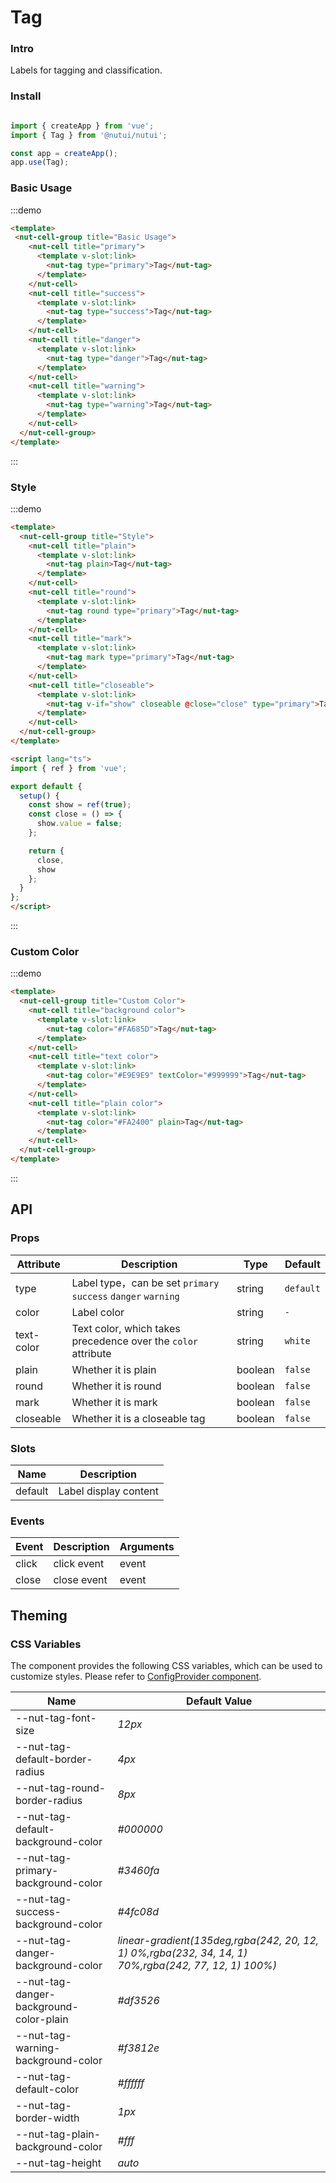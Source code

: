 # Tag

### Intro

Labels for tagging and classification.

### Install

```javascript

import { createApp } from 'vue';
import { Tag } from '@nutui/nutui';

const app = createApp();
app.use(Tag);
```

### Basic Usage

:::demo
```html
<template>
 <nut-cell-group title="Basic Usage">
    <nut-cell title="primary">
      <template v-slot:link>
        <nut-tag type="primary">Tag</nut-tag>
      </template>
    </nut-cell>
    <nut-cell title="success">
      <template v-slot:link>
        <nut-tag type="success">Tag</nut-tag>
      </template>
    </nut-cell>
    <nut-cell title="danger">
      <template v-slot:link>
        <nut-tag type="danger">Tag</nut-tag>
      </template>
    </nut-cell>
    <nut-cell title="warning">
      <template v-slot:link>
        <nut-tag type="warning">Tag</nut-tag>
      </template>
    </nut-cell>
  </nut-cell-group>
</template>
```
:::

### Style 

:::demo
```html
<template>
  <nut-cell-group title="Style">
    <nut-cell title="plain">
      <template v-slot:link>
        <nut-tag plain>Tag</nut-tag>
      </template>
    </nut-cell>
    <nut-cell title="round">
      <template v-slot:link>
        <nut-tag round type="primary">Tag</nut-tag>
      </template>
    </nut-cell>
    <nut-cell title="mark">
      <template v-slot:link>
        <nut-tag mark type="primary">Tag</nut-tag>
      </template>
    </nut-cell>
    <nut-cell title="closeable">
      <template v-slot:link>
        <nut-tag v-if="show" closeable @close="close" type="primary">Tag</nut-tag>
      </template>
    </nut-cell>
  </nut-cell-group>
</template>

<script lang="ts">
import { ref } from 'vue';

export default {
  setup() {
    const show = ref(true);
    const close = () => {
      show.value = false;
    };

    return {
      close,
      show
    };
  }
};
</script>
```
:::


### Custom Color

:::demo
```html
<template>
  <nut-cell-group title="Custom Color">
    <nut-cell title="background color">
      <template v-slot:link>
        <nut-tag color="#FA685D">Tag</nut-tag>
      </template>
    </nut-cell>
    <nut-cell title="text color">
      <template v-slot:link>
        <nut-tag color="#E9E9E9" textColor="#999999">Tag</nut-tag>
      </template>
    </nut-cell>
    <nut-cell title="plain color">
      <template v-slot:link>
        <nut-tag color="#FA2400" plain>Tag</nut-tag>
      </template>
    </nut-cell>
  </nut-cell-group>
</template>
```
:::


## API
### Props  

| Attribute | Description | Type | Default |
|------------|--------------------------------------------------|---------|-----------|
| type       | Label type，can be set `primary` `success` `danger` `warning` | string  | `default` |
| color      | Label color                                         | string  | `-`         |
| text-color | Text color, which takes precedence over the `color` attribute| string  | `white`   |
| plain      | Whether it is plain | boolean | `false`   |
| round      | Whether it is round                                   | boolean | `false`   |
| mark       | Whether it is mark                                   | boolean | `false`   |
| closeable  | Whether it is a closeable tag       | boolean | `false`   |


### Slots

| Name   | Description           |
|---------|--------------|
| default | Label display content |

### Events

| Event             | Description                     | Arguments        |
|----------|----------|----------|
| click    | click event | event    |
| close    | close event | event    |

## Theming

### CSS Variables

The component provides the following CSS variables, which can be used to customize styles. Please refer to [ConfigProvider component](#/en-US/component/configprovider).

| Name | Default Value |
| --------------------------------------- | -------------------------- |
| --nut-tag-font-size| _12px_ |
| --nut-tag-default-border-radius| _4px_ |
| --nut-tag-round-border-radius| _8px_ |
| --nut-tag-default-background-color| _#000000_ |
| --nut-tag-primary-background-color| _#3460fa_ |
| --nut-tag-success-background-color| _#4fc08d_ |
| --nut-tag-danger-background-color| _linear-gradient(135deg,rgba(242, 20, 12, 1) 0%,rgba(232, 34, 14, 1) 70%,rgba(242, 77, 12, 1) 100%)_ |
| --nut-tag-danger-background-color-plain| _#df3526_ |
| --nut-tag-warning-background-color| _#f3812e_ |
| --nut-tag-default-color| _#ffffff_ |
| --nut-tag-border-width| _1px_ |
| --nut-tag-plain-background-color| _#fff_ |
| --nut-tag-height| _auto_ |
